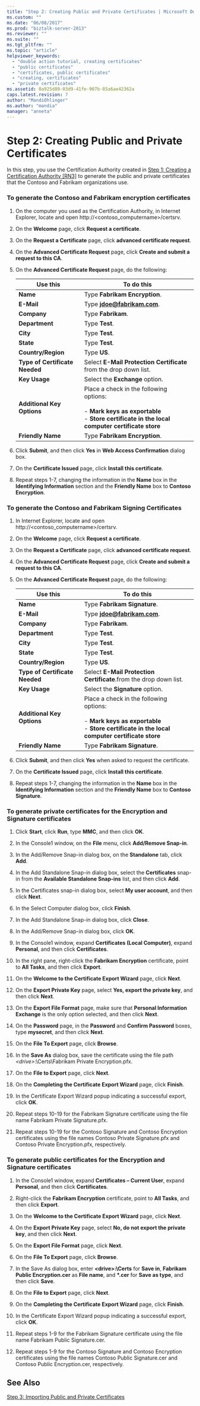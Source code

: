 ```yaml
---
title: "Step 2: Creating Public and Private Certificates | Microsoft Docs"
ms.custom: ""
ms.date: "06/08/2017"
ms.prod: "biztalk-server-2013"
ms.reviewer: ""
ms.suite: ""
ms.tgt_pltfrm: ""
ms.topic: "article"
helpviewer_keywords: 
  - "double action tutorial, creating certificates"
  - "public certificates"
  - "certificates, public certificates"
  - "creating, certificates"
  - "private certificates"
ms.assetid: 0a925d89-03d9-41fe-907b-85a6ae42362a
caps.latest.revision: 7
author: "MandiOhlinger"
ms.author: "mandia"
manager: "anneta"
---
```

# Step 2: Creating Public and Private Certificates
In this step, you use the Certification Authority created in [Step 1: Creating a Certification Authority &#91;RN3&#93;](../../adapters-and-accelerators/accelerator-rosettanet/step-1-creating-a-certification-authority.md) to generate the public and private certificates that the Contoso and Fabrikam organizations use.  
  
### To generate the Contoso and Fabrikam encryption certificates  
  
1.  On the computer you used as the Certification Authority, in Internet Explorer, locate and open http://<contoso_computername>/certsrv.  
  
2.  On the **Welcome** page, click **Request a certificate**.  
  
3.  On the **Request a Certificate** page, click **advanced certificate request**.  
  
4.  On the **Advanced Certificate Request** page, click **Create and submit a request to this CA**.  
  
5.  On the **Advanced Certificate Request** page, do the following:  
  
    |Use this|To do this|  
    |--------------|----------------|  
    |**Name**|Type **Fabrikam Encryption**.|  
    |**E-Mail**|Type **jdoe@fabrikam.com**.|  
    |**Company**|Type **Fabrikam**.|  
    |**Department**|Type **Test**.|  
    |**City**|Type **Test**.|  
    |**State**|Type **Test**.|  
    |**Country/Region**|Type **US**.|  
    |**Type of Certificate Needed**|Select **E-Mail Protection Certificate** from the drop down list.|  
    |**Key Usage**|Select the **Exchange** option.|  
    |**Additional Key Options**|Place a check in the following options:<br /><br /> -   **Mark keys as exportable**<br />-   **Store certificate in the local computer certificate store**|  
    |**Friendly Name**|Type **Fabrikam Encryption**.|  
  
6.  Click **Submit**, and then click **Yes** in **Web Access Confirmation** dialog box.  
  
7.  On the **Certificate Issued** page, click **Install this certificate**.  
  
8.  Repeat steps 1-7, changing the information in the **Name** box in the **Identifying Information** section and the **Friendly Name** box to **Contoso Encryption**.  
  
### To generate the Contoso and Fabrikam Signing Certificates  
  
1.  In Internet Explorer, locate and open http://<contoso_computername>/certsrv.  
  
2.  On the **Welcome** page, click **Request a certificate**.  
  
3.  On the **Request a Certificate** page, click **advanced certificate request**.  
  
4.  On the **Advanced Certificate Request** page, click **Create and submit a request to this CA**.  
  
5.  On the **Advanced Certificate Request** page, do the following:  
  
    |Use this|To do this|  
    |--------------|----------------|  
    |**Name**|Type **Fabrikam Signature**.|  
    |**E-Mail**|Type **jdoe@fabrikam.com**.|  
    |**Company**|Type **Fabrikam**.|  
    |**Department**|Type **Test**.|  
    |**City**|Type **Test**.|  
    |**State**|Type **Test**.|  
    |**Country/Region**|Type **US**.|  
    |**Type of Certificate Needed**|Select **E-Mail Protection Certificate**.from the drop down list.|  
    |**Key Usage**|Select the **Signature** option.|  
    |**Additional Key Options**|Place a check in the following options:<br /><br /> -   **Mark keys as exportable**<br />-   **Store certificate in the local computer certificate store**|  
    |**Friendly Name**|Type **Fabrikam Signature**.|  
  
6.  Click **Submit**, and then click **Yes** when asked to request the certificate.  
  
7.  On the **Certificate Issued** page, click **Install this certificate**.  
  
8.  Repeat steps 1-7, changing the information in the **Name** box in the **Identifying Information** section and the **Friendly Name** box to **Contoso Signature**.  
  
### To generate private certificates for the Encryption and Signature certificates  
  
1.  Click **Start**, click **Run**, type **MMC**, and then click **OK**.  
  
2.  In the Console1 window, on the **File** menu, click **Add/Remove Snap-in**.  
  
3.  In the Add/Remove Snap-in dialog box, on the **Standalone** tab, click **Add**.  
  
4.  In the Add Standalone Snap-in dialog box, select the **Certificates** snap-in from the **Available Standalone Snap-ins** list, and then click **Add**.  
  
5.  In the Certificates snap-in dialog box, select **My user account**, and then click **Next**.  
  
6.  In the Select Computer dialog box, click **Finish**.  
  
7.  In the Add Standalone Snap-in dialog box, click **Close**.  
  
8.  In the Add/Remove Snap-in dialog box, click **OK**.  
  
9. In the Console1 window, expand **Certificates (Local Computer)**, expand **Personal**, and then click **Certificates**.  
  
10. In the right pane, right-click the **Fabrikam Encryption** certificate, point to **All Tasks**, and then click **Export**.  
  
11. On the **Welcome to the Certificate Export Wizard** page, click **Next**.  
  
12. On the **Export Private Key** page, select **Yes, export the private key**, and then click **Next**.  
  
13. On the **Export File Format** page, make sure that **Personal Information Exchange** is the only option selected, and then click **Next**.  
  
14. On the **Password** page, in the **Password** and **Confirm Password** boxes, type **mysecret**, and then click **Next**.  
  
15. On the **File To Export** page, click **Browse**.  
  
16. In the **Save As** dialog box, save the certificate using the file path *\<drive>*:\Certs\Fabrikam Private Encryption.pfx.  
  
17. On the **File to Export** page, click **Next**.  
  
18. On the **Completing the Certificate Export Wizard** page, click **Finish**.  
  
19. In the Certificate Export Wizard popup indicating a successful export, click **OK**.  
  
20. Repeat steps 10-19 for the Fabrikam Signature certificate using the file name Fabrikam Private Signature.pfx.  
  
21. Repeat steps 10-19 for the Contoso Signature and Contoso Encryption certificates using the file names Contoso Private Signature.pfx and Contoso Private Encryption.pfx, respectively.  
  
### To generate public certificates for the Encryption and Signature certificates  
  
1.  In the Console1 window, expand **Certificates – Current User**, expand **Personal**, and then click **Certificates**.  
  
2.  Right-click the **Fabrikam Encryption** certificate, point to **All Tasks**, and then click **Export**.  
  
3.  On the **Welcome to the Certificate Export Wizard** page, click **Next**.  
  
4.  On the **Export Private Key** page, select **No, do not export the private key**, and then click **Next**.  
  
5.  On the **Export File Format** page, click **Next**.  
  
6.  On the **File To Export** page, click **Browse**.  
  
7.  In the Save As dialog box, enter **\<drive>:\Certs** for **Save in**, **Fabrikam Public Encryption.cer** as **File name**, and **\*.cer** for **Save as type**, and then click **Save**.  
  
8.  On the **File to Export** page, click **Next**.  
  
9. On the **Completing the Certificate Export Wizard** page, click **Finish**.  
  
10. In the Certificate Export Wizard popup indicating a successful export, click **OK**.  
  
11. Repeat steps 1-9 for the Fabrikam Signature certificate using the file name Fabrikam Public Signature.cer.  
  
12. Repeat steps 1-9 for the Contoso Signature and Contoso Encryption certificates using the file names Contoso Public Signature.cer and Contoso Public Encryption.cer, respectively.  
  
## See Also  
 [Step 3: Importing Public and Private Certificates](../../adapters-and-accelerators/accelerator-rosettanet/step-3-importing-public-and-private-certificates.md)